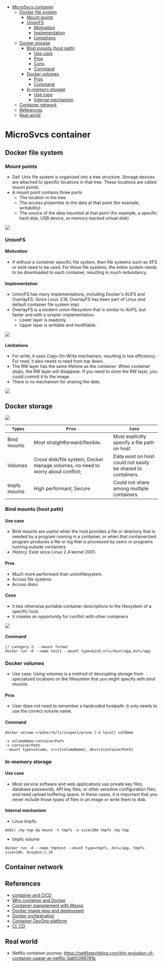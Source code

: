 - [MicroSvcs container](#microsvcs-container)
  - [Docker file system](#docker-file-system)
    - [Mount points](#mount-points)
    - [UnionFS](#unionfs)
      - [Motivation](#motivation)
      - [Implementation](#implementation)
      - [Limitations](#limitations)
  - [Docker storage](#docker-storage)
    - [Bind mounts (host path)](#bind-mounts-host-path)
      - [Use case](#use-case)
      - [Pros](#pros)
      - [Cons](#cons)
      - [Command](#command)
    - [Docker volumes](#docker-volumes)
      - [Pros](#pros-1)
      - [Command](#command-1)
    - [In-memory storage](#in-memory-storage)
      - [Use case](#use-case-1)
      - [Internal mechanism](#internal-mechanism)
  - [Container network](#container-network)
  - [References](#references)
  - [Real world](#real-world)

# MicroSvcs container

## Docker file system
### Mount points
* Def: Unix file system is organized into a tree structure. Storage devices are attached to specific locations in that tree. These locations are called mount points.
* A mount point contains three parts:
  * The location in the tree
  * The access properties to the data at that point (for example, writability)
  * The source of the data mounted at that point (for example, a specific hard disk, USB device, or memory-backed virtual disk)

![](./images/container_mountpoint.png)

### UnionFS
#### Motivation
* If without a container specific file system, then file systems such as XFS or ext4 need to be used. For these file systems, the entire system needs to be downloaded to each container, resulting in much redundancy. 

#### Implementation
* UnionFS has many implementations, including Docker's AUFS and OverlayFS. Since Linux 3.18, OverlayFS has been part of Linux and default container file system impl. 
* OverlayFS is a modern union filesystem that is similar to AUFS, but faster and with a simpler implementation.
  * Lower layer is readonly.
  * Upper layer is writable and modifiable. 

![](./images/container_overlay_constructs.png)

#### Limitations
* For write, it uses Copy-On-Write mechanism, resulting in low efficiency; For read, it also needs to read from top down. 
* The RW layer has the same lifetime as the container. When container stops, the RW layer will disappear. If you need to store the RW layer, you could commit it to the image. 
* There is no mechanism for sharing the data. 

![](./images/container_overlay_constructs.jpeg)
 
## Docker storage

![](./images/container_differentStorageTypes.png)

| `Types` | `Pros` | `Cons` |
|--------------|--------------------|---|
| Bind mounts | Most straightforward/flexible.  | Must explicitly specify a file path on host  |
| Volumes | Cross disk/file system; Docker manage volumes, no need to worry about conflict;  | Data exist on host could not easily be shared to containers.  |
| tmpfs mounts  | High performant; Secure |  Could not share among multiple containers  |

### Bind mounts (host path)
#### Use case
* Bind mounts are useful when the host provides a file or directory that is needed by a program running in a container, or when that containerized program produces a file or log that is processed by users or programs running outside containers
* History: Exist since Linux 2.4 kernel 2001. 

#### Pros
* Much more performant than unionfilesystem. 
* Across file systems
* Across disks

#### Cons
* It ties otherwise portable container descriptions to the filesystem of a specific host.
* It creates an opportunity for conflict with other containers

![](./images/container_volume_comparison.png)

#### Command

```
// category 2: --mount format
docker run -d --name test1 --mount type=bind,src=/host/app,dst=/app
```

### Docker volumes
* Use case: Using volumes is a method of decoupling storage from specialized locations on the filesystem that you might specify with bind mounts.

#### Pros
* User does not need to remember a hardcoded hostpath. It only needs to use the correct volume name. 

#### Command

```
docker volume create/rm/ls/inspect/prune [-d local] volName

-v volumeName:containerPath
-v containerPath
--mount type=volume, src={volumeName}, dest={containerPath}
```

### In-memory storage
#### Use case
* Most service software and web applications use private key files, database passwords, API key files, or other sensitive configuration files, and need upload buffering space.
In these cases, it is important that you never include those types of files in an image or write them to disk. 

#### Internal mechanism
* Linux tmpfs: 

```
mkdir /my-tmp && mount -t tmpfs -o size=20m tmpfs /my-tmp
```

* tmpfs volume

```
docker run -d --name tmptest --mount type=tmpfs, dst=/app, tmpfs-size=10k, busybox:1.24
```

## Container network

## References
* [container and CICD](https://time.geekbang.org/course/detail/100003901-2279)
* [Why container and Docker](https://time.geekbang.org/column/article/41977)
* [Container management with Mesos](https://time.geekbang.org/course/detail/100003901-2280)
* [Docker image repo and deployment](https://time.geekbang.org/column/article/42167)
* [Docker orchestration](https://time.geekbang.org/column/article/42477)
* [Container DevOps platform](https://time.geekbang.org/column/article/42604)
* [CI, CD](https://time.geekbang.org/column/article/42825)

## Real world
* Netflix container journey: https://netflixtechblog.com/the-evolution-of-container-usage-at-netflix-3abfc096781b